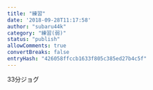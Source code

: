 ```yaml
---
title: "練習"
date: '2018-09-28T11:17:58'
author: "subaru44k"
category: "練習(弱)"
status: "publish"
allowComments: true
convertBreaks: false
entryHash: "426058ffccb1633f805c385ed27b4c5f"
---
```

33分ジョグ

